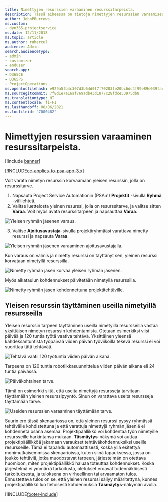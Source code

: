 ```yaml
---
title: Nimettyjen resurssien varaaminen resurssitarpeista.
description: Tässä aiheessa on tietoja nimettyjen resurssien varaamisesta yleistä resurssitarvetta varten.
author: JohnPBurrows
ms.custom:
- dyn365-projectservice
ms.date: 12/11/2018
ms.topic: article
ms.author: ruhercul
audience: Admin
search.audienceType:
- admin
- customizer
- enduser
search.app:
- D365CE
- D365PS
- ProjectOperations
ms.openlocfilehash: e929a5fb4c307d3b64d0f7f70203fe20bc6dd4f99e89e039fae0ce8276c69c52
ms.sourcegitcommit: 7f8d1e7a16af769adb43d1877c28fdce53975db8
ms.translationtype: HT
ms.contentlocale: fi-FI
ms.lasthandoff: 08/06/2021
ms.locfileid: "7000482"
---
```

# <a name="book-named-resources-from-resource-requirements"></a>Nimettyjen resurssien varaaminen resurssitarpeista.

[!include [banner](../includes/psa-now-project-operations.md)]

[!INCLUDE[cc-applies-to-psa-app-3.x](../includes/cc-applies-to-psa-app-3x.md)]

Voit varata nimetyn resurssin korvaamaan yleisen resurssin, jolla on resurssitarve.

1. Napsauta Project Service Automationin (PSA:n) **Projektit** -sivulla **Ryhmä** -välilehteä.
2. Valitse luettelosta yleinen resurssi, jolla on resurssitarve, ja valitse sitten **Varaa**. Voit myös avata resurssitarpeen ja napsauttaa **Varaa**.


![Yleisen ryhmän jäsenen varaus.](media/RM-how-to-14.png)


3. Valitse **Ajoitusavustaja**-sivulla projektiryhmääsi varattava nimetty resurssi ja napsauta **Varaa**.

![Yleisen ryhmän jäsenen varaaminen ajoitusavustajalla.](media/RM-how-to-15.png)

Kun varaus on valmis ja nimetty resurssi on täyttänyt sen, yleinen resurssi korvataan nimetyllä resurssilla.

![Nimetty ryhmän jäsen korvaa yleisen ryhmän jäsenen.](media/RM-how-to-16.png)

Myös aikataulun kohdennukset päivitetään nimetyllä resurssilla.

![Nimetty ryhmän jäsen kohdennettuna projektitehtäville.](media/RM-how-to-17.png)

## <a name="fulfill-a-generic-resource-with-multiple-named-resources"></a>Yleisen resurssin täyttäminen useilla nimetyillä resursseilla
Yleisen resurssin tarpeen täyttäminen useilla nimetyillä resursseilla vastaa yksittäisen nimetyn resurssin kohdentamista. Otetaan esimerkiksi viisi päivää ja 120 tuntia työtä vaativa tehtävä. Yksittäinen yleensä kahdeksantuntista työpäivää viiden päivän työviikoilla tekevä resurssi ei voi suorittaa tätä tehtävää. 

![Tehtävä vaatii 120 työtuntia viiden päivän aikana.](media/RM-how-to-21.png)

Tarpeena on 120 tuntia robotiikkasuunnittelua viiden päivän aikana eli 24 tuntia päivässä.

![Päiväkohtainen tarve.](media/RM-how-to-22.png)

Tämä on esimerkki siitä, että useita nimettyjä resursseja tarvitaan täyttämään yleinen resurssipyyntö. Sinun on varattava useita resursseja täyttämään tarve.

![Useiden resurssien varaaminen täyttämään tarve.](media/RM-how-to-23.png)

Suurin ero tässä skenaariossa on, että yleinen resurssi pysyy ryhmässä tehtävälle kohdistettuna ja että varattuja nimettyjä ryhmän jäseniä ei kohdenneta osana asemaa. Projektipäällikkö voi kohdentaa työn nimetyille resursseille harkintansa mukaan. **Täsmäytys**-näkymä voi auttaa projektipäällikköä jakamaan varaukset tehtäväkohdennuksiksi useille resursseille. Tämä ei tapahdu automaattisesti, koska yllä esitettyä monimutkaisemmissa skenaarioissa, kuten siinä tapauksessa, jossa on joukko tehtäviä, jotka muodostavat tarpeen, järjestelmän on otettava huomioon, miten projektipäällikkö haluaa toteuttaa kohdennukset. Koska järjestelmä ei ymmärrä tarkoitusta, oletukset eroavat todennäköisesti tarkoituksesta, ja tuloksena on virheellinen tai arvaamaton tulos. Ennustettava tulos on se, että yleinen resurssi säilyy määritettynä, kunnes projektipäällikkö luo tietoisesti kohdennuksia **Täsmäytys**-näkymän avulla.




[!INCLUDE[footer-include](../includes/footer-banner.md)]